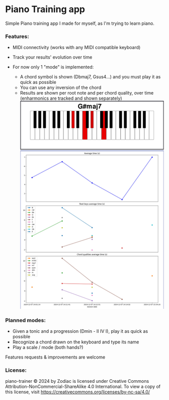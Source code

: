 # Piano Training app

Simple Piano training app I made for myself, as I'm trying to learn piano.

### Features:

- MIDI connectivity (works with any MIDI compatible keyboard)
- Track your results' evolution over time
- For now only 1 "mode" is implemented:

  - A chord symbol is shown (Dbmaj7, Gsus4...) and you must play it as quick as possible
  - You can use any inversion of the chord
  - Results are shown per root note and per chord quality, over time (enharmonics are tracked and shown separately)
    ![My Image](images/PlayChord.jpg)
    ![My Image](images/PlayChordResultsTracking.jpg)

### Planned modes:

- Given a tonic and a progression (Dmin - II IV I), play it as quick as possible
- Recognize a chord drawn on the keyboard and type its name
- Play a scale / mode (both hands?)

Features requests & improvements are welcome

### License:

piano-trainer © 2024 by Zodiac is licensed under Creative Commons Attribution-NonCommercial-ShareAlike 4.0 International. To view a copy of this license, visit https://creativecommons.org/licenses/by-nc-sa/4.0/
